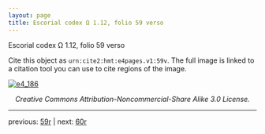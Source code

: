 ```yaml
---
layout: page
title: Escorial codex Ω 1.12, folio 59 verso
---
```


Escorial codex Ω 1.12, folio 59 verso

Cite this object as `urn:cite2:hmt:e4pages.v1:59v`.  The full image is linked to a citation tool you can use to cite regions of the image.

[![e4_186](http://www.homermultitext.org/iipsrv?IIIF=/project/homer/pyramidal/deepzoom/hmt/e4img/2017a/e4_186.tif/full/800,/0/default.jpg)](http://www.homermultitext.org/ict2/?urn=urn:cite2:hmt:e4img.2017a:e4_186) 

<p style="text-align: center; font-style: italic;">Creative Commons Attribution-Noncommercial-Share Alike 3.0 License.</p>

---

previous: [59r](../59r/) | next: [60r](../60r/)